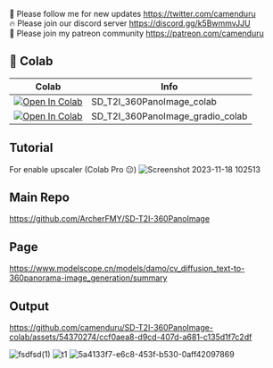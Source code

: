 🐣 Please follow me for new updates https://twitter.com/camenduru <br />
🔥 Please join our discord server https://discord.gg/k5BwmmvJJU <br />
🥳 Please join my patreon community https://patreon.com/camenduru <br />

## 🦒 Colab

| Colab | Info
| --- | --- |
[![Open In Colab](https://colab.research.google.com/assets/colab-badge.svg)](https://colab.research.google.com/github/camenduru/SD-T2I-360PanoImage-colab/blob/main/SD_T2I_360PanoImage_colab.ipynb) | SD_T2I_360PanoImage_colab
[![Open In Colab](https://colab.research.google.com/assets/colab-badge.svg)](https://colab.research.google.com/github/camenduru/SD-T2I-360PanoImage-colab/blob/main/SD_T2I_360PanoImage_gradio_colab.ipynb) | SD_T2I_360PanoImage_gradio_colab

## Tutorial
For enable upscaler (Colab Pro 😐)
![Screenshot 2023-11-18 102513](https://github.com/camenduru/SD-T2I-360PanoImage-colab/assets/54370274/d3b6707b-b019-4bd7-8237-2fcff0263a53)

## Main Repo
https://github.com/ArcherFMY/SD-T2I-360PanoImage

## Page
https://www.modelscope.cn/models/damo/cv_diffusion_text-to-360panorama-image_generation/summary

## Output

https://github.com/camenduru/SD-T2I-360PanoImage-colab/assets/54370274/ccf0aea8-d9cd-407d-a681-c135d1f7c2df

![fsdfsd(1)](https://github.com/camenduru/SD-T2I-360PanoImage-colab/assets/54370274/62e92673-a1a2-4ce7-a423-aa1f43c8f0aa)
![t1](https://github.com/camenduru/SD-T2I-360PanoImage-colab/assets/54370274/c011995d-521e-4867-ac2d-64c63803018e)
![5a4133f7-e6c8-453f-b530-0aff42097869](https://github.com/camenduru/SD-T2I-360PanoImage-colab/assets/54370274/ecff1641-b250-4674-8521-6f7d1618d15a)

